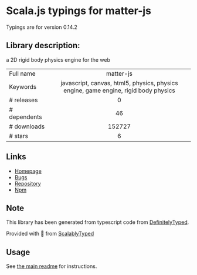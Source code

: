 
# Scala.js typings for matter-js

Typings are for version 0.14.2

## Library description:
a 2D rigid body physics engine for the web

|                    |                 |
| ------------------ | :-------------: |
| Full name          | matter-js |
| Keywords           | javascript, canvas, html5, physics, physics engine, game engine, rigid body physics |
| # releases         | 0 |
| # dependents       | 46 |
| # downloads        | 152727 |
| # stars            | 6 |

## Links
- [Homepage](http://brm.io/matter-js/)
- [Bugs](https://github.com/liabru/matter-js/issues)
- [Repository](https://github.com/liabru/matter-js)
- [Npm](https://www.npmjs.com/package/matter-js)
    


## Note
This library has been generated from typescript code from [DefinitelyTyped](https://definitelytyped.org).

Provided with :purple_heart: from [ScalablyTyped](https://github.com/oyvindberg/ScalablyTyped)

## Usage
See [the main readme](../../readme.md) for instructions.


